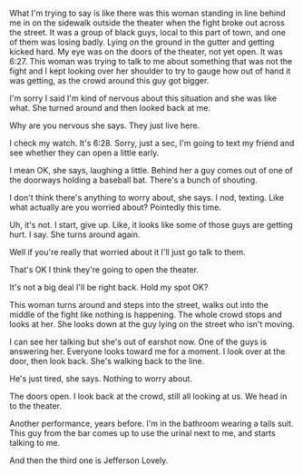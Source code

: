 What I'm trying to say is like there was this woman standing in line behind me in on the sidewalk outside the theater when the fight broke out across the street. It was a group of black guys, local to this part of town, and one of them was losing badly. Lying on the ground in the gutter and getting kicked hard. My eye was on the doors of the theater, not yet open. It was 6:27. This woman was trying to talk to me about something that was not the fight and I kept looking over her shoulder to try to gauge how out of hand it was getting, as the crowd around this guy got bigger.

I'm sorry I said I'm kind of nervous about this situation and she was like what. She turned around and then looked back at me.

Why are you nervous she says. They just live here.

I check my watch. It's 6:28. Sorry, just a sec, I'm going to text my friend and see whether they can open a little early.

I mean OK, she says, laughing a little. Behind her a guy comes out of one of the doorways holding a baseball bat. There's a bunch of shouting.

I don't think there's anything to worry about, she says. I nod, texting. Like what actually are you worried about? Pointedly this time.

Uh, it's not. I start, give up. Like, it looks like some of those guys are getting hurt. I say. She turns around again.

Well if you're really that worried about it I'll just go talk to them.

That's OK I think they're going to open the theater.

It's not a big deal I'll be right back. Hold my spot OK?

This woman turns around and steps into the street, walks out into the middle of the fight like nothing is happening. The whole crowd stops and looks at her. She looks down at the guy lying on the street who isn't moving.

I can see her talking but she's out of earshot now. One of the guys is answering her. Everyone looks toward me for a moment. I look over at the door, then look back. She's walking back to the line.

He's just tired, she says. Nothing to worry about.

The doors open. I look back at the crowd, still all looking at us. We head in to the theater.

Another performance, years before. I'm in the bathroom wearing a tails suit. This guy from the bar comes up to use the urinal next to me, and starts talking to me.


And then the third one is Jefferson Lovely.
